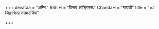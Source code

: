 +++
devataa = "अग्निः"
RShiH = "विरूप आङ्गिरसः"
ChandaH = "गायत्री"
title = "०८ जिह्वाभिरह नन्नमदर्चिषा"

+++
